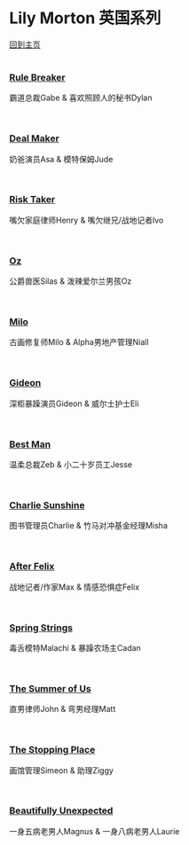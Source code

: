 # Lily Morton 英国系列
[回到主页](https://boheme130.github.io/Fiction.git.io/)
<br>
<br>


### [Rule Breaker](https://share.api.weibo.cn/share/249827230.html?weibo_id=4145512569360290)
霸道总裁Gabe & 喜欢照顾人的秘书Dylan

<br>


### [Deal Maker](https://boheme130.github.io/DealMaker/)
奶爸演员Asa & 模特保姆Jude

<br>



### [Risk Taker](https://boheme130.github.io/RiskTaker/)
嘴欠家庭律师Henry & 嘴欠继兄/战地记者Ivo

<br>



### [Oz](https://boheme130.github.io/Oz/)
公爵兽医Silas & 泼辣爱尔兰男孩Oz

<br>



### [Milo](https://boheme130.github.io/Milo/)
古画修复师Milo & Alpha男地产管理Niall

<br>


### [Gideon](https://boheme130.github.io/Gideon/)
深柜暴躁演员Gideon & 威尔士护士Eli

<br>


### [Best Man](https://boheme130.github.io/BestMan.git.io/)
温柔总裁Zeb & 小二十岁员工Jesse

<br>


### [Charlie Sunshine]()
图书管理员Charlie & 竹马对冲基金经理Misha

<br>


### [After Felix](https://boheme130.github.io/AfterFelix.git.io/)
战地记者/作家Max & 情感恐惧症Felix

<br>


### [Spring Strings](https://boheme130.github.io/SpringStrings/)
毒舌模特Malachi & 暴躁农场主Cadan

<br>


### [The Summer of Us](https://boheme130.github.io/SummerOfUs/)
直男律师John & 弯男经理Matt

<br>


### [The Stopping Place]()
画馆管理Simeon & 助理Ziggy

<br>


### [Beautifully Unexpected](https://boheme130.github.io/BeautifullyUnexpected.git.io/)
一身五病老男人Magnus & 一身八病老男人Laurie
<br>



